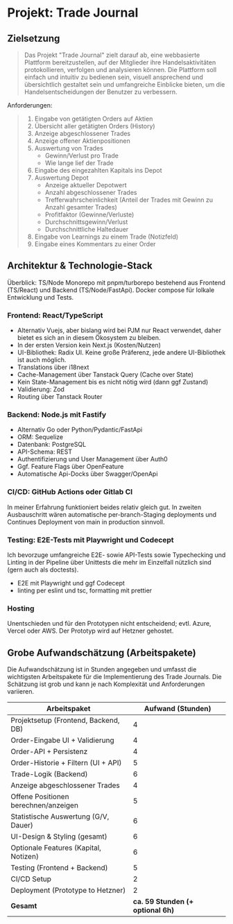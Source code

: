 Projekt: Trade Journal
==========================

Zielsetzung
-----------

> Das Projekt "Trade Journal"
> zielt darauf ab, eine webbasierte Plattform bereitzustellen,
> auf der Mitglieder ihre Handelsaktivitäten protokollieren, verfolgen und analysieren
> können. Die Plattform soll einfach und intuitiv zu bedienen sein, visuell ansprechend und
> übersichtlich gestaltet sein und umfangreiche Einblicke bieten, um die
> Handelsentscheidungen der Benutzer zu verbessern.

Anforderungen:

> 1. Eingabe von getätigten Orders auf Aktien
> 2. Übersicht aller getätigten Orders (History)
> 3. Anzeige abgeschlossener Trades
> 4. Anzeige offener Aktienpositionen
> 5. Auswertung von Trades
>    - Gewinn/Verlust pro Trade
>    - Wie lange lief der Trade
> 6. Eingabe des eingezahlten Kapitals ins Depot
> 7. Auswertung Depot
>    - Anzeige aktueller Depotwert
>    - Anzahl abgeschlossener Trades
>    - Trefferwahrscheinlichkeit (Anteil der Trades mit Gewinn zu Anzahl gesamter Trades)
>    - Profitfaktor (Gewinne/Verluste)
>    - Durchschnittsgewinn/Verlust
>    - Durchschnittliche Haltedauer
> 8. Eingabe von Learnings zu einem Trade (Notizfeld)
> 9. Eingabe eines Kommentars zu einer Order

Architektur & Technologie-Stack
-------------------------------

Überblick: TS/Node Monorepo mit pnpm/turborepo bestehend aus Frontend (TS/React) und Backend (TS/Node/FastApi). Docker compose für lolkale Entwicklung und Tests.

### Frontend: React/TypeScript

- Alternativ Vuejs, aber bislang wird bei PJM nur React verwendet, daher bietet es sich an in diesem Ökosystem zu bleiben.
- In der ersten Version kein Next.js (Kosten/Nutzen)
- UI-Bibliothek: Radix UI. Keine große Präferenz, jede andere UI-Bibliothek ist auch möglich.
- Translations über i18next
- Cache-Management über Tanstack Query (Cache over State)
- Kein State-Management bis es nicht nötig wird (dann ggf Zustand)
- Validierung: Zod
- Routing über Tanstack Router

### Backend: Node.js mit Fastify

- Alternativ Go oder Python/Pydantic/FastApi
- ORM: Sequelize
- Datenbank: PostgreSQL
- API-Schema: REST
- Authentifizierung und User Management über Auth0
- Ggf. Feature Flags über OpenFeature
- Automatische Api-Docks über Swagger/OpenApi

### CI/CD: GitHub Actions oder Gitlab CI

In meiner Erfahrung funktioniert beides relativ gleich gut. In zweiten Ausbauschritt wären automatische per-branch-Staging deployments und Continues Deployment von main in production sinnvoll.

### Testing: E2E-Tests mit Playwright und Codecept

Ich bevorzuge umfangreiche E2E- sowie API-Tests sowie Typechecking und Linting in der Pipeline über Unittests die mehr im Einzelfall nützlich sind (gern auch als doctests).

- E2E mit Playwright und ggf Codecept
- linting per eslint und tsc, formatting mit prettier

### Hosting

Unentschieden und für den Prototypen nicht entscheidend; evtl. Azure, Vercel oder AWS. Der Prototyp wird auf Hetzner gehostet.

## Grobe Aufwandschätzung (Arbeitspakete)

Die Aufwandschätzung ist in Stunden angegeben und umfasst die wichtigsten Arbeitspakete für die Implementierung des Trade Journals. Die Schätzung ist grob und kann je nach Komplexität und Anforderungen variieren.

| Arbeitspaket | Aufwand (Stunden) |
|--------------|------------------|
| Projektsetup (Frontend, Backend, DB) | 4 |
| Order-Eingabe UI + Validierung | 4 |
| Order-API + Persistenz | 4 |
| Order-Historie + Filtern (UI + API) | 5 |
| Trade-Logik (Backend) | 6 |
| Anzeige abgeschlossener Trades | 4 |
| Offene Positionen berechnen/anzeigen | 5 |
| Statistische Auswertung (G/V, Dauer) | 6 |
| UI-Design & Styling (gesamt) | 6 |
| Optionale Features (Kapital, Notizen) | 6 |
| Testing (Frontend + Backend) | 5 |
| CI/CD Setup | 2 |
| Deployment (Prototype to Hetzner) | 2 |
| **Gesamt** | **ca. 59 Stunden (+ optional 6h)** |

